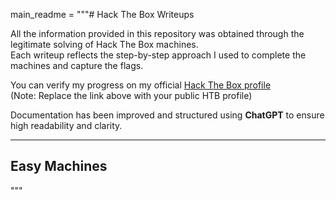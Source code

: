main_readme = """# Hack The Box Writeups

All the information provided in this repository was obtained through the legitimate solving of Hack The Box machines.  
Each writeup reflects the step-by-step approach I used to complete the machines and capture the flags.

You can verify my progress on my official [Hack The Box profile](https://app.hackthebox.com/profile/xxxx)  
(Note: Replace the link above with your public HTB profile)

Documentation has been improved and structured using **ChatGPT** to ensure high readability and clarity.

---

## Easy Machines

"""